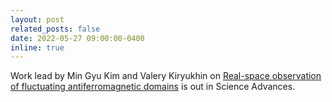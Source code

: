 ```yaml
---
layout: post
related_posts: false
date: 2022-05-27 09:00:00-0400
inline: true
---
```


Work lead by Min Gyu Kim and Valery Kiryukhin on
[Real-space observation of fluctuating antiferromagnetic domains](/publications/#kim2022real) is out in Science Advances.
